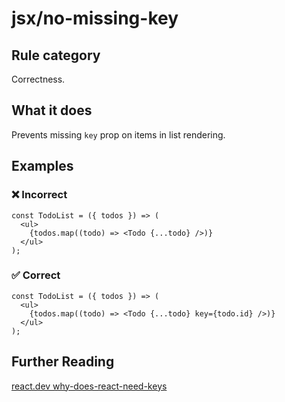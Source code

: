 # jsx/no-missing-key

<!-- end auto-generated rule header -->

## Rule category

Correctness.

## What it does

Prevents missing `key` prop on items in list rendering.

## Examples

### ❌ Incorrect

```tsx
const TodoList = ({ todos }) => (
  <ul>
    {todos.map((todo) => <Todo {...todo} />)}
  </ul>
);
```

### ✅ Correct

```tsx
const TodoList = ({ todos }) => (
  <ul>
    {todos.map((todo) => <Todo {...todo} key={todo.id} />)}
  </ul>
);
```

## Further Reading

[react.dev why-does-react-need-keys](https://react.dev/learn/rendering-lists#why-does-react-need-keys)
